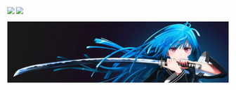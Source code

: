![](attachments/gqj.jpg)
![](attachments/Pasted%20image%2020240915201451.png)

![](attachments/Pasted%20image%2020240915214520.png) 